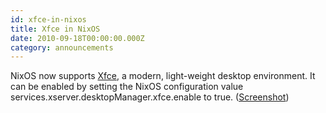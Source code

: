 ```yaml
---
id: xfce-in-nixos
title: Xfce in NixOS
date: 2010-09-18T00:00:00.000Z
category: announcements
---
```

NixOS now supports [Xfce](http://www.xfce.org/), a modern, light-weight desktop environment. It can be enabled by setting the NixOS configuration value services.xserver.desktopManager.xfce.enable to true. ([Screenshot](../../../assets/image/screenshots/nixos-xfce.png))
